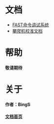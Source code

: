 # 文档
- [FAST命令调试系统](./COMMAD.md)
- [攀爬机校准文档](./攀爬机/README.md)
# 帮助
#### 敬请期待
# 关于
#### 作者：BingS
#### [文档首页](https://bingauui.github.io/)

